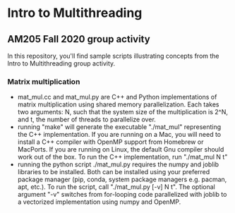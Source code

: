 # Intro to Multithreading
## AM205 Fall 2020 group activity

In this repository, you'll find sample scripts illustrating concepts from the Intro to Multithreading group activity.

### Matrix multiplication
- mat_mul.cc and mat_mul.py are C++ and Python implementations of matrix multiplication using shared memory parallelization. Each takes two arguments: N, such that the system size of the multiplication is 2^N, and t, the number of threads to parallelize over.
- running "make" will generate the executable "./mat_mul" representing the C++ implementation. If you are running on a Mac, you will need to install a C++ compiler with OpenMP support from Homebrew or MacPorts. If you are running on Linux, the default Gnu compiler should work out of the box. To run the C++ implementation, run "./mat_mul N t"
- running the python script ./mat_mul.py requires the numpy and joblib libraries to be installed. Both can be installed using your preferred package manager (pip, conda, system package managers e.g. pacman, apt, etc.). To run the script, call "./mat_mul.py [-v] N t". The optional argument "-v" switches from for-looping code parallelized with joblib to a vectorized implementation using numpy and OpenMP.
